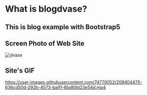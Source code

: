# What is blogdvase?
## This is blog example with Bootstrap5

## Screen Photo of Web Site
![dvase](https://user-images.githubusercontent.com/74770052/209404587-1da97383-9b1a-45cf-9ba1-46314cbe6e72.png)

## Site's GIF
https://user-images.githubusercontent.com/74770052/209404475-636cd50d-292b-4073-ba91-6bd69d23e54d.mp4
